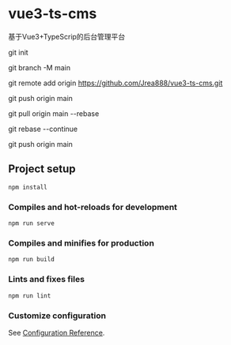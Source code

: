 # vue3-ts-cms
基于Vue3+TypeScrip的后台管理平台

git init

git branch -M main

git remote add origin https://github.com/Jrea888/vue3-ts-cms.git

git push origin main

git pull origin main --rebase

git rebase --continue

git push origin main

## Project setup

```
npm install
```

### Compiles and hot-reloads for development

```
npm run serve
```

### Compiles and minifies for production

```
npm run build
```

### Lints and fixes files

```
npm run lint
```

### Customize configuration

See [Configuration Reference](https://cli.vuejs.org/config/).
